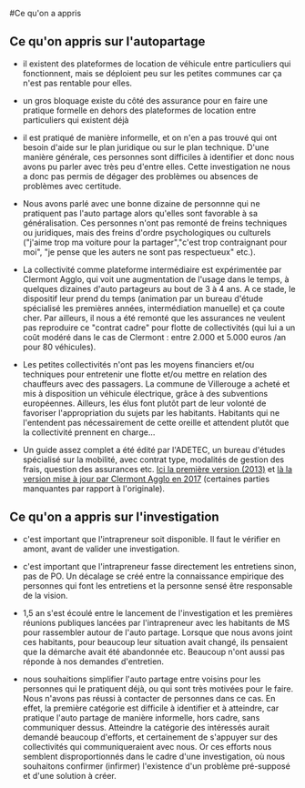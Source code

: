 #Ce qu'on a appris

## Ce qu'on appris sur l'autopartage

- il existent des plateformes de location de véhicule entre particuliers qui fonctionnent, mais se déploient peu sur les petites communes car ça n'est pas rentable pour elles.

- un gros bloquage existe du côté des assurance pour en faire une pratique formelle en dehors des plateformes de location entre particuliers qui existent déjà

- il est pratiqué de manière informelle, et on n'en a pas trouvé qui ont besoin d'aide sur le plan juridique ou sur le plan technique. D'une manière générale, ces personnes sont difficiles à identifier et donc nous avons pu parler avec très peu d'entre elles. Cette investigation ne nous a donc pas permis de dégager des problèmes ou absences de problèmes avec certitude.

- Nous avons parlé avec une bonne dizaine de personnne qui ne pratiquent pas l'auto partage alors qu'elles sont favorable à sa généralisation. Ces personnes n'ont pas remonté de freins techniques ou juridiques, mais des freins d'ordre psychologiques ou culturels ("j'aime trop ma voiture pour la partager","c'est trop contraignant pour moi", "je pense que les auters ne sont pas respectueux" etc.).

- La collectivité comme plateforme intermédiaire est expérimentée par Clermont Agglo, qui voit une augmentation de l'usage dans le temps, à quelques dizaines d'auto partageurs au bout de 3 à 4 ans. A ce stade, le dispositif leur prend du temps (animation par un bureau d'étude spécialisé les premières années, intermédiation manuelle) et ça coute cher. Par ailleurs, il nous a été remonté que les assurances ne veulent pas reproduire ce "contrat cadre" pour flotte de collectivités (qui lui a un coût modéré dans le cas de Clermont : entre 2.000 et 5.000 euros /an pour 80 véhicules). 

- Les petites collectivités n'ont pas les moyens financiers et/ou techniques pour entretenir une flotte et/ou mettre en relation des chauffeurs avec des passagers. La commune de Villerouge a acheté et mis à disposition un véhicule électrique, grâce à des subventions européennes. Ailleurs, les élus font plutôt part de leur volonté de favoriser l'appropriation du sujets par les habitants. Habitants qui ne l'entendent pas nécessairement de cette oreille et attendent plutôt que la collectivité prennent en charge...

- Un guide assez complet a été édité par l'ADETEC, un bureau d'études spécialisé sur la mobilité, avec contrat type, modalités de gestion des frais, question des assurances etc. [Ici la première version (2013)](http://www.adetec-deplacements.com/guide-autopartage-entre-particuliers.pdf) et [là la version mise à jour par Clermont Agglo en 2017](http://www.smtc-clermont-agglo.fr/file/Telechargements/guide_pratique_de_l'autopartage_entre_particuliers_smtc.pdf) (certaines parties manquantes par rapport à l'originale).


## Ce qu'on a appris sur l'investigation

- c'est important que l'intrapreneur soit disponible. Il faut le vérifier en amont, avant de valider une investigation. 

- c'est important que l'intrapreneur fasse directement les entretiens sinon, pas de PO. Un décalage se créé entre la connaissance empirique des personnes qui font les entretiens et la personne sensé être responsable de la vision.

- 1,5 an s'est écoulé entre le lancement de l'investigation et les premières réunions publiques lancées par l'intrapreneur avec les habitants de MS pour rassembler autour de l'auto partage. Lorsque que nous avons joint ces habitants, pour beaucoup leur situation avait changé, ils pensaient que la démarche avait été abandonnée etc. Beaucoup n'ont aussi pas réponde à nos demandes d'entretien.

- nous souhaitions simplifier l'auto partage entre voisins pour les personnes qui le pratiquent déjà, ou qui sont très motivées pour le faire. Nous n'avons pas réussi à contacter de personnes dans ce cas. En effet, la première catégorie est difficile à identifier et à atteindre, car pratique l'auto partage de manière informelle, hors cadre, sans communiquer dessus. Atteindre la catégorie des intéressés aurait demandé beaucoup d'efforts, et certainement de s'appuyer sur des collectivités qui communiqueraient avec nous. Or ces efforts nous semblent disproportionnés dans le cadre d'une investigation, où nous souhaitons confirmer (infirmer) l'existence d'un problème pré-supposé et d'une solution à créer.
